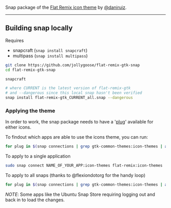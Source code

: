 Snap package of the [Flat Remix icon theme](https://github.com/daniruiz/flat-remix) by [@daniruiz](https://github.com/daniruiz).

---

## Building snap locally

Requires
* snapcraft (```snap install snapcraft```)
* multipass (```snap install multipass```)

```sh
git clone https://github.com/jollygoose/flat-remix-gtk-snap
cd flat-remix-gtk-snap

snapcraft

# where CURRENT is the latest version of flat-remix-gtk
# and --dangerous since this local snap hasn't been verified
snap install flat-remix-gtk_CURRENT_all.snap --dangerous
```

### Applying the theme

In order to work, the snap package needs to have a '[plug](https://ubuntu.com/blog/a-guide-to-snap-permissions-and-interfaces)' 
available for either icons.

To findout which apps are able to use the icons theme, you can run:

```bash
for plug in $(snap connections | grep gtk-common-themes:icon-themes | awk '{print $2}'); do echo ${plug}; done
```

To apply to a single application

```bash
sudo snap connect NAME_OF_YOUR_APP:icon-themes flat-remix:icon-themes
```

To apply to all snaps (thanks to @flexiondotorg for the handy loop)

```bash
for plug in $(snap connections | grep gtk-common-themes:icon-themes | awk '{print $2}'); do sudo snap connect ${plug} flat-remix:icon-themes; done
```

*NOTE*: Some apps like the Ubuntu Snap Store requiring logging out and back in to load the changes.